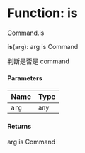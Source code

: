# Function: is

[Command](/auto-docs/core/modules/Command.md).is

**is**(`arg`): arg is Command

判断是否是 command

#### Parameters

| Name | Type |
| :------ | :------ |
| `arg` | `any` |

#### Returns

arg is Command
